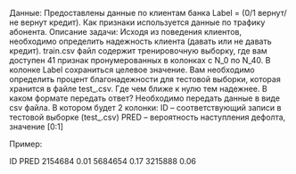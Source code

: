 Данные: Предоставлены данные по клиентам банка Label = (0/1 вернут/не вернут кредит). Как признаки используется данные по трафику абонента.
Описание задачи:
Исходя из поведения клиентов, необходимо определить надежность клиента (давать или не давать кредит). 
train.csv файл содержит тренировочную выборку, где вам доступен 41 признак пронумерованных в колонках с N_0 по N_40. В колонке Label сохраниться целевое значение.
Вам необходимо определить процент благонадежности для тестовой выборки, которая хранится в файле test_.csv. Где чем ближе к нулю тем надежнее.
В каком формате передать ответ?
Необходимо передать данные в виде csv файла. В котором будет 2 колонки:
ID – соответствующий записи в тестовой выборке (test_.csv)
PRED – вероятность наступления дефолта, значение [0:1]

Пример:

ID      PRED
2154684 0.01
5684654 0.17
3215888 0.06

